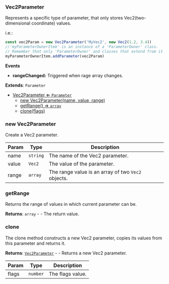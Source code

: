 <a name="Vec2Parameter"></a>

### Vec2Parameter 
Represents a specific type of parameter, that only stores Vec2(two-dimensional coordinate) values.

i.e.:
```javascript
const vec2Param = new Vec2Parameter('MyVec2', new Vec2(1.2, 3.4))
//'myParameterOwnerItem' is an instance of a 'ParameterOwner' class.
// Remember that only 'ParameterOwner' and classes that extend from it can host 'Parameter' objects.
myParameterOwnerItem.addParameter(vec2Param)
```

**Events**
* **rangeChanged:** Triggered when rage array changes.


**Extends**: <code>Parameter</code>  

* [Vec2Parameter ⇐ <code>Parameter</code>](#Vec2Parameter)
    * [new Vec2Parameter(name, value, range)](#new-Vec2Parameter)
    * [getRange() ⇒ <code>array</code>](#getRange)
    * [clone(flags)](#clone)

<a name="new_Vec2Parameter_new"></a>

### new Vec2Parameter
Create a Vec2 parameter.


| Param | Type | Description |
| --- | --- | --- |
| name | <code>string</code> | The name of the Vec2 parameter. |
| value | <code>Vec2</code> | The value of the parameter. |
| range | <code>array</code> | The range value is an array of two `Vec2` objects. |

<a name="Vec2Parameter+getRange"></a>

### getRange
Returns the range of values in which current parameter can be.


**Returns**: <code>array</code> - - The return value.  
<a name="Vec2Parameter+clone"></a>

### clone
The clone method constructs a new Vec2 parameter, copies its values
from this parameter and returns it.


**Returns**: [<code>Vec2Parameter</code>](#Vec2Parameter) - - Returns a new Vec2 parameter.  

| Param | Type | Description |
| --- | --- | --- |
| flags | <code>number</code> | The flags value. |

